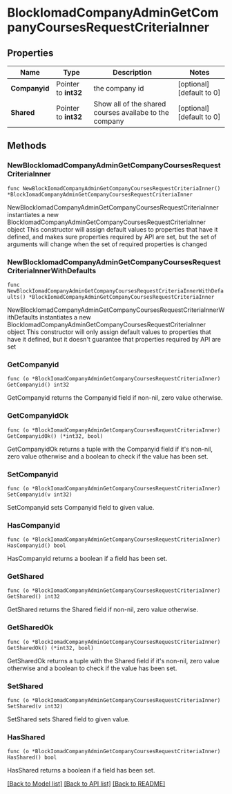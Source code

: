 # BlockIomadCompanyAdminGetCompanyCoursesRequestCriteriaInner

## Properties

Name | Type | Description | Notes
------------ | ------------- | ------------- | -------------
**Companyid** | Pointer to **int32** | the company id | [optional] [default to 0]
**Shared** | Pointer to **int32** | Show all of the shared courses availabe to the company | [optional] [default to 0]

## Methods

### NewBlockIomadCompanyAdminGetCompanyCoursesRequestCriteriaInner

`func NewBlockIomadCompanyAdminGetCompanyCoursesRequestCriteriaInner() *BlockIomadCompanyAdminGetCompanyCoursesRequestCriteriaInner`

NewBlockIomadCompanyAdminGetCompanyCoursesRequestCriteriaInner instantiates a new BlockIomadCompanyAdminGetCompanyCoursesRequestCriteriaInner object
This constructor will assign default values to properties that have it defined,
and makes sure properties required by API are set, but the set of arguments
will change when the set of required properties is changed

### NewBlockIomadCompanyAdminGetCompanyCoursesRequestCriteriaInnerWithDefaults

`func NewBlockIomadCompanyAdminGetCompanyCoursesRequestCriteriaInnerWithDefaults() *BlockIomadCompanyAdminGetCompanyCoursesRequestCriteriaInner`

NewBlockIomadCompanyAdminGetCompanyCoursesRequestCriteriaInnerWithDefaults instantiates a new BlockIomadCompanyAdminGetCompanyCoursesRequestCriteriaInner object
This constructor will only assign default values to properties that have it defined,
but it doesn't guarantee that properties required by API are set

### GetCompanyid

`func (o *BlockIomadCompanyAdminGetCompanyCoursesRequestCriteriaInner) GetCompanyid() int32`

GetCompanyid returns the Companyid field if non-nil, zero value otherwise.

### GetCompanyidOk

`func (o *BlockIomadCompanyAdminGetCompanyCoursesRequestCriteriaInner) GetCompanyidOk() (*int32, bool)`

GetCompanyidOk returns a tuple with the Companyid field if it's non-nil, zero value otherwise
and a boolean to check if the value has been set.

### SetCompanyid

`func (o *BlockIomadCompanyAdminGetCompanyCoursesRequestCriteriaInner) SetCompanyid(v int32)`

SetCompanyid sets Companyid field to given value.

### HasCompanyid

`func (o *BlockIomadCompanyAdminGetCompanyCoursesRequestCriteriaInner) HasCompanyid() bool`

HasCompanyid returns a boolean if a field has been set.

### GetShared

`func (o *BlockIomadCompanyAdminGetCompanyCoursesRequestCriteriaInner) GetShared() int32`

GetShared returns the Shared field if non-nil, zero value otherwise.

### GetSharedOk

`func (o *BlockIomadCompanyAdminGetCompanyCoursesRequestCriteriaInner) GetSharedOk() (*int32, bool)`

GetSharedOk returns a tuple with the Shared field if it's non-nil, zero value otherwise
and a boolean to check if the value has been set.

### SetShared

`func (o *BlockIomadCompanyAdminGetCompanyCoursesRequestCriteriaInner) SetShared(v int32)`

SetShared sets Shared field to given value.

### HasShared

`func (o *BlockIomadCompanyAdminGetCompanyCoursesRequestCriteriaInner) HasShared() bool`

HasShared returns a boolean if a field has been set.


[[Back to Model list]](../README.md#documentation-for-models) [[Back to API list]](../README.md#documentation-for-api-endpoints) [[Back to README]](../README.md)


